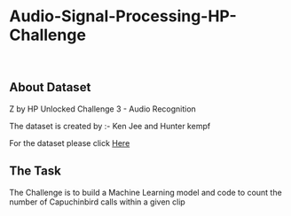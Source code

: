 <h1>Audio-Signal-Processing-HP-Challenge</h1>
<br>

<h2>About Dataset</h2>
Z by HP Unlocked Challenge 3 - Audio Recognition

The dataset is created by :- Ken Jee and Hunter kempf

For the dataset please click <a href="https://www.kaggle.com/datasets/kenjee/z-by-hp-unlocked-challenge-3-signal-processing">Here</a> 
<br>

<h2>The Task</h2>
The Challenge is to build a Machine Learning model and code to count the number of Capuchinbird calls within a given clip

